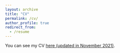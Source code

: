 ```yaml
---
layout: archive
title: "CV"
permalink: /cv/
author_profile: true
redirect_from:
  - /resume
---
```


You can see my CV [here (updated in November 2021)](/files/Bikina_FullCV_Nov2021.pdf). 
